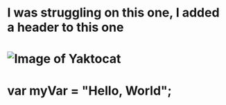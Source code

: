 # I was struggling on this one, I added a header to this one <h1>
# ![Image of Yaktocat](https://octodex.github.com/images/yaktocat.png)
# var myVar = "Hello, World";
